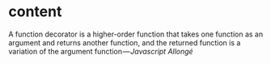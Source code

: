 # content

A function decorator is a higher-order function that takes one function as an argument and returns another function, and the returned function is a variation of the argument function — _Javascript Allongé_